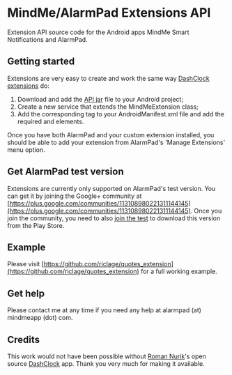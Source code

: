 MindMe/AlarmPad Extensions API
=====================

Extension API source code for the Android apps MindMe Smart Notifications and AlarmPad.

## Getting started

Extensions are very easy to create and work the same way [DashClock extensions](https://code.google.com/p/dashclock/wiki/API) do:

1. Download and add the [API jar](https://github.com/riclage/quotes_extension/blob/master/libs/alarmpad-api-r1.0.jar?raw=true) file to your Android project;
2. Create a new service that extends the MindMeExtension class;
3. Add the corresponding <service> tag to your AndroidManifest.xml file and add the required <intent-filter> and <meta-data> elements.

Once you have both AlarmPad and your custom extension installed, you should be able to add your extension from AlarmPad's 'Manage Extensions' menu option.

## Get AlarmPad test version
Extensions are currently only supported on AlarmPad's test version. You can get it by joining the Google+ community at [https://plus.google.com/communities/113108980221311144145](https://plus.google.com/communities/113108980221311144145). Once you join the community, you need to also [join the test](https://play.google.com/apps/testing/com.mindmeapp.alarmpad) to download this version from the Play Store. 

## Example
Please visit [https://github.com/riclage/quotes_extension](https://github.com/riclage/quotes_extension) for a full working example.

## Get help
Please contact me at any time if you need any help at alarmpad (at) mindmeapp (dot) com.

## Credits
This work would not have been possible without [Roman Nurik](https://plus.google.com/u/0/+RomanNurik/)'s open source [DashClock](https://code.google.com/p/dashclock/wiki/API) app. Thank you very much for making it available.
